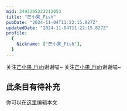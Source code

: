 ```yaml
---
mid: 3493295223212053
title: "芒小果_Fish"
pubDate: "2024-11-04T11:22:15.827Z"
updatedDate: "2024-11-04T11:22:15.827Z"
profile:
  {
    Nickname: ["芒小果_Fish"],
  }
---
```


关注[芒小果_Fish](https://space.bilibili.com/3493295223212053)谢谢喵~ 关注[芒小果_Fish](https://space.bilibili.com/3493295223212053)谢谢喵~

## 此条目有待补充
你可以在[这里](https://github.com/Yuhanawa/VTuber.ICU-Content/edit/master/v/芒小果_Fish/index.md)编辑本文
